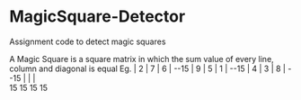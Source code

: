 # MagicSquare-Detector
Assignment code to detect magic squares

A Magic Square is a square matrix in which the sum value of every line, column and diagonal is equal
Eg.
   | 2 | 7 | 6 | --15
   | 9 | 5 | 1 | --15
   | 4 | 3 | 8 | --15
     |   |   |  \
    15  15  15   15
